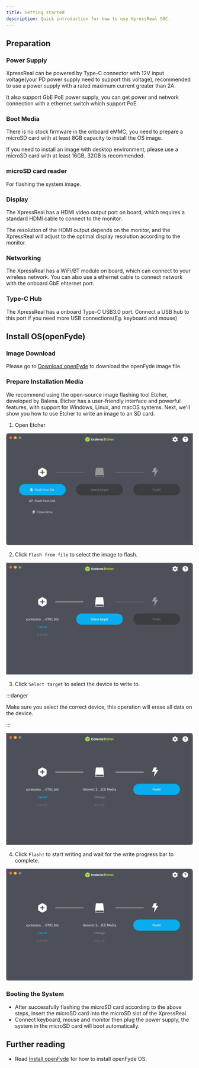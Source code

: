 ```yaml
---
title: Getting started
description: Quick introduction for how to use XpressReal SBC.
---
```


## Preparation

### Power Supply

XpressReal can be powered by Type-C connector with 12V input voltage(your PD power supply need to support this voltage), recommended to use a power supply with a rated maximum current greater than 2A.

It also support GbE PoE power supply, you can get power and network connection with a ethernet switch which support PoE.

### Boot Media

There is no stock firmware in the onboard eMMC, you need to prepare a microSD card with at least 8GB capacity to install the OS image.

If you need to install an image with desktop environment, please use a microSD card with at least 16GB, 32GB is recommended.

### microSD card reader

For flashing the system image.

### Display

The XpressReal has a HDMI video output port on board, which requires a standard HDMI cable to connect to the monitor.

The resolution of the HDMI output depends on the monitor, and the XpressReal will adjust to the optimal display resolution according to the monitor.

### Networking

The XpressReal has a WiFi/BT module on board, which can connect to your wireless network. You can also use a ethernet cable to connect network with the onboard GbE ehternet port.

### Type-C Hub

The XpressReal has a onboard Type-C USB3.0 port. Connect a USB hub to this port if you need more USB connections(Eg. keyboard and mouse)

## Install OS(openFyde)

### Image Download

Please go to [Download openFyde](#download) to download the openFyde image file.

### Prepare Installation Media

We recommend using the open-source image flashing tool Etcher, developed by Balena. Etcher has a user-friendly interface and powerful features, with support for Windows, Linux, and macOS systems. Next, we'll show you how to use Etcher to write an image to an SD card.

1. Open Etcher

![Etcher Open](../../../assets/etcher/open.webp)

2. Click `Flash from file` to select the image to flash.

![Etcher Select File](../../../assets/etcher/select-file.webp)

3. Click `Select target` to select the device to write to.

:::danger

Make sure you select the correct device, this operation will erase all data on the device.

:::

![Etcher Select Target](../../../assets/etcher/select-target.webp)

4. Click `Flash!` to start writing and wait for the write progress bar to complete.

![Etcher Flash](../../../assets/etcher/flash.webp)

### Booting the System

* After successfully flashing the microSD card according to the above steps, insert the microSD card into the microSD slot of the XpressReal.
* Connect keyboard, mouse and monitor then plug the power supply, the system in the microSD card will boot automatically.

## Further reading

- Read [Install openFyde](/guides/openfyde) for how to install openFyde OS.